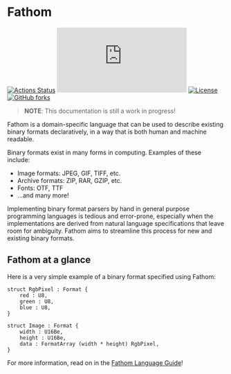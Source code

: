 # Fathom

[![Actions Status][actions-badge]][actions-url]
[![Matrix][matrix-badge]][matrix-lobby]
[![License][license-badge]][license-url]
[![GitHub forks][forks-badge]][github-url]

[actions-badge]: https://github.com/yeslogic/fathom/workflows/ci/badge.svg
[actions-url]: https://github.com/yeslogic/fathom/actions
[matrix-badge]: https://img.shields.io/matrix/fathom-lang:matrix.org?label=%23fathom-lang%3Amatrix.org
[matrix-lobby]: https://app.element.io/#/room/#fathom-lang:matrix.org
[license-badge]: https://img.shields.io/github/license/yeslogic/fathom
[license-url]: https://github.com/yeslogic/fathom/blob/master/LICENSE
[forks-badge]: https://img.shields.io/github/forks/yeslogic/fathom?style=social
[github-url]: https://github.com/yeslogic/fathom

> **NOTE**: This documentation is still a work in progress!

Fathom is a domain-specific language that can be used to describe existing binary formats declaratively,
in a way that is both human and machine readable.

Binary formats exist in many forms in computing. Examples of these include:

- Image formats: JPEG, GIF, TIFF, etc.
- Archive formats: ZIP, RAR, GZIP, etc.
- Fonts: OTF, TTF
- &hellip;and many more!

Implementing binary format parsers by hand in general purpose programming languages is tedious and error-prone,
especially when the implementations are derived from natural language specifications that leave room for ambiguity.
Fathom aims to streamline this process for new and existing binary formats.

## Fathom at a glance

Here is a very simple example of a binary format specified using Fathom:

```fathom
struct RgbPixel : Format {
    red : U8,
    green : U8,
    blue : U8,
}

struct Image : Format {
    width : U16Be,
    height : U16Be,
    data : FormatArray (width * height) RgbPixel,
}
```

For more information, read on in the [Fathom Language Guide](./guide.md)!
